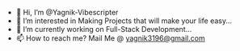 - 👋 Hi, I’m @Yagnik-Vibescripter
- 👀 I’m interested in Making Projects that will make your life easy...
- 🌱 I’m currently working on Full-Stack Development...
- 📫 How to reach me? Mail Me @ yagnik3196@gmail.com

<!---
Yagnik-Vibescripter/Yagnik-Vibescripter is a ✨ special ✨ repository because its `README.md` (this file) appears on your GitHub profile.
You can click the Preview link to take a look at your changes.
--->
